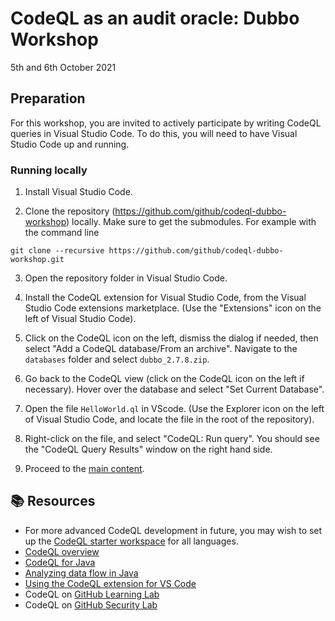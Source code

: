# CodeQL as an audit oracle: Dubbo Workshop

5th and 6th October 2021

## Preparation

For this workshop, you are invited to actively participate by writing CodeQL queries in Visual Studio Code. To do this, you will need to have Visual Studio Code up and running.

### Running locally

1. Install Visual Studio Code. 

2. Clone the repository (https://github.com/github/codeql-dubbo-workshop) locally. Make sure to get the submodules. For example with the command line

```
git clone --recursive https://github.com/github/codeql-dubbo-workshop.git
```

3. Open the repository folder in Visual Studio Code.

4. Install the CodeQL extension for Visual Studio Code, from the Visual Studio Code extensions marketplace. (Use the "Extensions" icon on the left of Visual Studio Code).

5. Click on the CodeQL icon on the left, dismiss the dialog if needed, then select "Add a CodeQL database/From an archive". Navigate to the `databases` folder and select `dubbo_2.7.8.zip`.

6. Go back to the CodeQL view (click on the CodeQL icon on the left if necessary). Hover over the database and select "Set Current Database".

7. Open the file `HelloWorld.ql` in VScode. (Use the Explorer icon on the left of Visual Studio Code, and locate the file in the root of the repository).

8. Right-click on the file, and select "CodeQL: Run query". You should see the "CodeQL Query Results" window on the right hand side.

9. Proceed to the [main content](workshop.md).


## :books: Resources
- For more advanced CodeQL development in future, you may wish to set up the [CodeQL starter workspace](https://codeql.github.com/docs/codeql-for-visual-studio-code/setting-up-codeql-in-visual-studio-code/#using-the-starter-workspace) for all languages.
- [CodeQL overview](https://codeql.github.com/docs/codeql-overview/)
- [CodeQL for Java](https://codeql.github.com/docs/codeql-language-guides/codeql-for-java/)
- [Analyzing data flow in Java](https://codeql.github.com/docs/codeql-language-guides/analyzing-data-flow-in-java/)
- [Using the CodeQL extension for VS Code](https://codeql.github.com/docs/codeql-for-visual-studio-code/)
- CodeQL on [GitHub Learning Lab](https://lab.github.com/search?q=codeql)
- CodeQL on [GitHub Security Lab](https://codeql.com)
